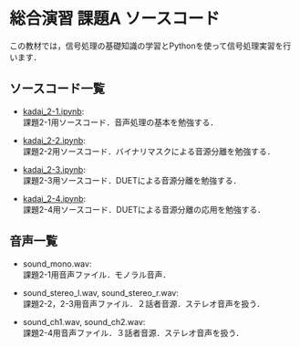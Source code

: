 # 総合演習 課題A ソースコード

この教材では，信号処理の基礎知識の学習とPythonを使って信号処理実習を行います．


## ソースコード一覧

- [kadai_2-1.ipynb](https://github.com/YosukeSugiura/SougouEnshu-A/blob/master/kadai_2_1.ipynb):  
   課題2-1用ソースコード．音声処理の基本を勉強する．

- [kadai_2-2.ipynb](https://github.com/YosukeSugiura/SougouEnshu-A/blob/master/kadai_2_2.ipynb):  
   課題2-2用ソースコード．バイナリマスクによる音源分離を勉強する．

- [kadai_2-3.ipynb](https://github.com/YosukeSugiura/SougouEnshu-A/blob/master/kadai_2_3.ipynb):  
   課題2-3用ソースコード．DUETによる音源分離を勉強する．

- [kadai_2-4.ipynb](https://github.com/YosukeSugiura/SougouEnshu-A/blob/master/kadai_2_3.ipynb):  
   課題2-4用ソースコード．DUETによる音源分離の応用を勉強する．

## 音声一覧

- sound_mono.wav:  
   課題2-1用音声ファイル．モノラル音声．
 
- sound_stereo_l.wav, sound_stereo_r.wav:  
   課題2-2，2-3用音声ファイル．２話者音源．ステレオ音声を扱う．
   
- sound_ch1.wav, sound_ch2.wav:  
   課題2-4用音声ファイル．３話者音源．ステレオ音声を扱う．
